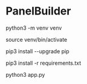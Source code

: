 # PanelBuilder

python3 -m venv venv

source venv/bin/activate

pip3 install --upgrade pip

pip3 install -r requirements.txt

python3 app.py

